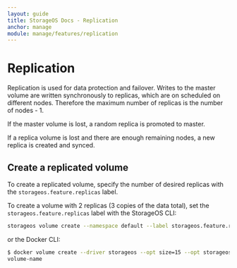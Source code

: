 ```yaml
---
layout: guide
title: StorageOS Docs - Replication
anchor: manage
module: manage/features/replication
---
```


# Replication

Replication is used for data protection and failover. Writes to the master volume are written synchronously to replicas, which are on scheduled on different nodes. Therefore the maximum number of replicas is the number of nodes - 1.

If the master volume is lost, a random replica is promoted to master.

If a replica volume is lost and there are enough remaining nodes, a new replica is created and synced.

## Create a replicated volume

To create a replicated volume, specify the number of desired replicas with the
`storageos.feature.replicas` label.

To create a volume with 2 replicas (3 copies of the data total), set the `storageos.feature.replicas` label with the StorageOS CLI:

```bash
storageos volume create --namespace default --label storageos.feature.replicas=2 volume-name
```

or the Docker CLI:

```bash
$ docker volume create --driver storageos --opt size=15 --opt storageos.feature.replicas=2 volume-name
volume-name
```
